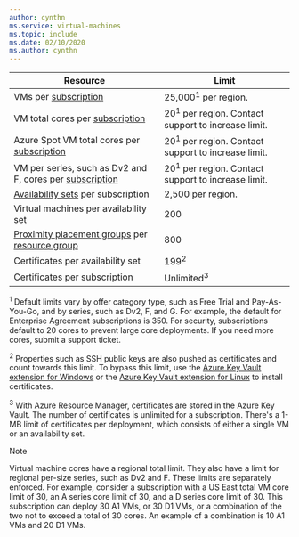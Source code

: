 ```yaml
---
author: cynthn
ms.service: virtual-machines
ms.topic: include
ms.date: 02/10/2020
ms.author: cynthn
---
```


| Resource | Limit |
| --- | --- |
| VMs per [subscription](https://azure.microsoft.com/pricing/) |25,000<sup>1</sup> per region. |
| VM total cores per [subscription](https://azure.microsoft.com/pricing/) |20<sup>1</sup> per region. Contact support to increase limit. |
| Azure Spot VM total cores per [subscription](https://azure.microsoft.com/pricing/) |20<sup>1</sup> per region. Contact support to increase limit. |
| VM per series, such as Dv2 and F, cores per [subscription](https://azure.microsoft.com/pricing/) |20<sup>1</sup> per region. Contact support to increase limit. |
| [Availability sets](../articles/virtual-machines/availability-set-overview.md) per subscription |2,500 per region. |
| Virtual machines per availability set | 200 |
| [Proximity placement groups](../articles/virtual-machines/windows/proximity-placement-groups-portal.md) per [resource group](../articles/azure-resource-manager/management/overview.md#resource-groups) | 800 |
| Certificates per availability set | 199<sup>2</sup> |
| Certificates per subscription |Unlimited<sup>3</sup> |

<sup>1</sup> Default limits vary by offer category type, such as Free Trial and Pay-As-You-Go, and by series, such as Dv2, F, and G. For example, the default for Enterprise Agreement subscriptions is 350. For security, subscriptions default to 20 cores to prevent large core deployments. If you need more cores, submit a support ticket.

<sup>2</sup> Properties such as SSH public keys are also pushed as certificates and count towards this limit. To bypass this limit, use the [Azure Key Vault extension for Windows](../articles/virtual-machines/extensions/key-vault-windows.md) or the [Azure Key Vault extension for Linux](../articles/virtual-machines/extensions/key-vault-linux.md) to install certificates.

<sup>3</sup> With Azure Resource Manager, certificates are stored in the Azure Key Vault. The number of certificates is unlimited for a subscription. There's a 1-MB limit of certificates per deployment, which consists of either a single VM or an availability set.

> [!NOTE]
> Virtual machine cores have a regional total limit. They also have a limit for regional per-size series, such as Dv2 and F. These limits are separately enforced. For example, consider a subscription with a US East total VM core limit of 30, an A series core limit of 30, and a D series core limit of 30. This subscription can deploy 30 A1 VMs, or 30 D1 VMs, or a combination of the two not to exceed a total of 30 cores. An example of a combination is 10 A1 VMs and 20 D1 VMs.
> <!-- -->
>
